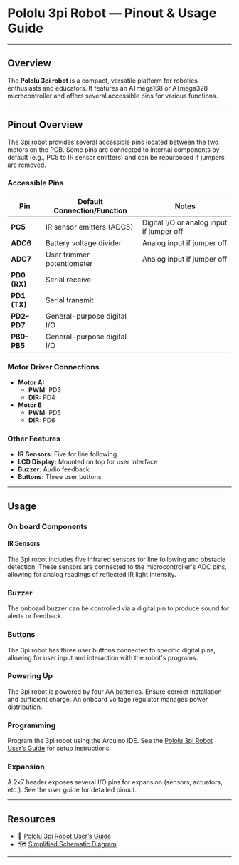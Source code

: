 
# Pololu 3pi Robot — Pinout & Usage Guide

---

## Overview

The **Pololu 3pi robot** is a compact, versatile platform for robotics enthusiasts and educators. It features an ATmega168 or ATmega328 microcontroller and offers several accessible pins for various functions.

---

## Pinout Overview

The 3pi robot provides several accessible pins located between the two motors on the PCB. Some pins are connected to internal components by default (e.g., PC5 to IR sensor emitters) and can be repurposed if jumpers are removed.

### Accessible Pins

| Pin         | Default Connection/Function                                 | Notes                                      |
|-------------|-------------------------------------------------------------|--------------------------------------------|
| **PC5**     | IR sensor emitters (ADC5)                                   | Digital I/O or analog input if jumper off  |
| **ADC6**    | Battery voltage divider                                     | Analog input if jumper off                 |
| **ADC7**    | User trimmer potentiometer                                  | Analog input if jumper off                 |
| **PD0 (RX)**| Serial receive                                              |                                            |
| **PD1 (TX)**| Serial transmit                                             |                                            |
| **PD2–PD7** | General-purpose digital I/O                                 |                                            |
| **PB0–PB5** | General-purpose digital I/O                                 |                                            |

### Motor Driver Connections

- **Motor A:**
  - **PWM:** PD3
  - **DIR:** PD4
- **Motor B:**
  - **PWM:** PD5
  - **DIR:** PD6

### Other Features

- **IR Sensors:** Five for line following
- **LCD Display:** Mounted on top for user interface
- **Buzzer:** Audio feedback
- **Buttons:** Three user buttons

---

## Usage

### On board Components
#### IR Sensors
The 3pi robot includes five infrared sensors for line following and obstacle detection. These sensors are connected to the microcontroller's ADC pins, allowing for analog readings of reflected IR light intensity.

### Buzzer
The onboard buzzer can be controlled via a digital pin to produce sound for alerts or feedback.

### Buttons
The 3pi robot has three user buttons connected to specific digital pins, allowing for user input and interaction with the robot's programs.

### Powering Up

The 3pi robot is powered by four AA batteries. Ensure correct installation and sufficient charge. An onboard voltage regulator manages power distribution.

### Programming

Program the 3pi robot using the Arduino IDE. See the [Pololu 3pi Robot User’s Guide](https://www.pololu.com/docs/0J21/) for setup instructions.

### Expansion

A 2x7 header exposes several I/O pins for expansion (sensors, actuators, etc.). See the user guide for detailed pinout.

---

## Resources

- 📖 [Pololu 3pi Robot User’s Guide](https://www.pololu.com/docs/0J21/)
- 🗺️ [Simplified Schematic Diagram](https://www.pololu.com/picture/view/0J1164)

---
